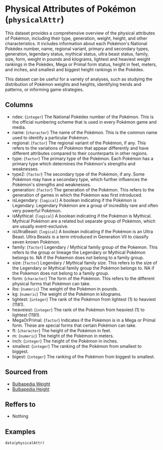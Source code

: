 # Physical Attributes of Pokémon (`physicalAttr`)

This dataset provides a comprehensive overview of the physical attributes of Pokémon, including their type,
generation, weight, height, and other characteristics.
It includes information about each Pokémon's National Pokédex number, name, regional variant,
primary and secondary types, generation, legendary status, mythical status, ultra beast status,
family, size, form, weight in pounds and kilograms, lightest and heaviest weight rankings in the Pokédex,
Mega or Primal form status, height in feet, meters, and inches, and smallest and
biggest height rankings in the Pokédex.

This dataset can be useful for a variety of analyses, such as studying the distribution of Pokémon
weights and heights, identifying trends and patterns, or informing game strategies.


## Columns
  - ndex: (`integer`) The National Pokédex number of the Pokémon. This is the official numbering scheme that is used in every Pokémon game and media.
  - name: (`character`) The name of the Pokémon. This is the common name used to identify a particular Pokémon.
  - regional: (`factor`) The regional variant of the Pokémon, if any. This refers to the variations of Pokémon that appear differently and have different attributes compared to their counterparts in other regions.
  - type: (`factor`) The primary type of the Pokémon. Each Pokémon has a primary type which determines the Pokémon's strengths and weaknesses.
  - type2: (`factor`) The secondary type of the Pokémon, if any. Some Pokémon may have a secondary type, which further influences the Pokémon's strengths and weaknesses.
  - generation: (`factor`) The generation of the Pokémon. This refers to the generation of games in which the Pokémon was first introduced.
  - isLegendary: (`logical`) A boolean indicating if the Pokémon is Legendary. Legendary Pokémon are a group of incredibly rare and often very powerful Pokémon.
  - isMythical: (`logical`) A boolean indicating if the Pokémon is Mythical. Mythical Pokémon are a related but separate group of Pokémon, which are usually event-exclusive.
  - isUltraBeast: (`logical`) A boolean indicating if the Pokémon is an Ultra Beast. Ultra Beasts is a term introduced in Generation VII to classify seven known Pokémon.
  - family: (`factor`) Legendary / Mythical family group of the Pokemon. This refers to the group or lineage the Legendary or Mythical Pokémon belongs to. NA if the Pokemon does not belong to a family group.
  - size: (`factor`) Legendary / Mythical family size. This refers to the size of the Legendary or Mythical family group the Pokémon belongs to. NA if the Pokemon does not belong to a family group.
  - form: (`character`) The form of the Pokémon. This refers to the different physical forms that Pokémon can take.
  - lbs: (`numeric`) The weight of the Pokémon in pounds.
  - kg: (`numeric`) The weight of the Pokémon in kilograms.
  - lightest: (`integer`) The rank of the Pokémon from lightest (1) to heaviest (1181).
  - heaveiest: (`integer`) The rank of the Pokémon from heaviest (1) to lightest (1181).
  - MegaOrPrimal: (`factor`) Indicates if the Pokémon is in a Mega or Primal form. These are special forms that certain Pokémon can take.
  - ft: (`character`) The height of the Pokémon in feet.
  - m: (`numeric`) The height of the Pokémon in meters.
  - inch: (`integer`) The height of the Pokémon in inches.
  - smallest: (`integer`) The ranking of the Pokémon from smallest to biggest.
  - bigest: (`integer`) The ranking of the Pokémon from biggest to smallest.

## Sourced from
  - [Bulbapedia Weight](https://bulbapedia.bulbagarden.net/wiki/List_of_Pok%C3%A9mon_by_weight)
  - [Bulbapedia Height](https://bulbapedia.bulbagarden.net/wiki/List_of_Pok%C3%A9mon_by_height)

## Reffers to
  - Nothing

## Examples
```
data(physicalAttr)
```
